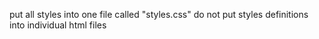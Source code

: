 
put all styles into one file called "styles.css"
do not put styles definitions into individual html files

